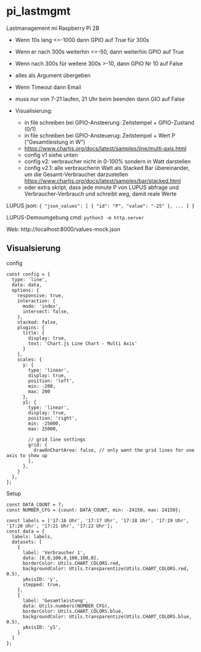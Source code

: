 # pi_lastmgmt
Lastmanagement mi Raspberry Pi 2B

- Wenn 10s lang <=-1000 dann GPIO auf True für 300s
- Wenn er nach 300s weiterhin <=-50, dann weiterhin GPIO auf True
- Wenn nach 300s für weitere 300s >-10, dann GPIO Nr 10 auf False
- alles als Argument übergeben

- Wenn Timeout dann Email
- muss nur von 7-21 laufen, 21 Uhr beim beenden dann GIO auf False

- Visualisierung:
   - in file schreiben bei GPIO-Ansteerung: Zeitstempel + GPIO-Zustand (0/1)
   - in file schreiben bei GPIO-Ansteuerug: Zeitstempel + Wert P ("Gesamtleistung in W")
   - https://www.chartjs.org/docs/latest/samples/line/multi-axis.html
   - config v1 siehe unten
   - config v2: verbraucher nicht in 0-100% sondern in Watt darstellen
   - config v2.1: alle verbraucherin Watt als Stacked Bar übereinander, um die Gesamt-Verbraucher darzustellen https://www.chartjs.org/docs/latest/samples/bar/stacked.html
   - oder extra skript, dass jede minute P von LUPUS abfrage und Verbraucher-Verbrauch und schreibt weg, damit reale Werte

LUPUS json:
` { "json_values": [ { "id": "P", "value": "-25" }, ... ] } `

LUPUS-Demoumgebung
cmd: `python3 -m http.server`

Web: http://localhost:8000/values-mock.json

## Visualsierung
config
```
const config = {
  type: 'line',
  data: data,
  options: {
    responsive: true,
    interaction: {
      mode: 'index',
      intersect: false,
    },
    stacked: false,
    plugins: {
      title: {
        display: true,
        text: 'Chart.js Line Chart - Multi Axis'
      }
    },
    scales: {
      y: {
        type: 'linear',
        display: true,
        position: 'left',
        min: -200,
        max: 200
      },
      y1: {
        type: 'linear',
        display: true,
        position: 'right',
        min: -25000,
        max: 25000,

        // grid line settings
        grid: {
          drawOnChartArea: false, // only want the grid lines for one axis to show up
        },
      },
    }
  },
};
```

Setup
```
const DATA_COUNT = 7;
const NUMBER_CFG = {count: DATA_COUNT, min: -24150, max: 24150};

const labels = ['17:16 Uhr', '17:17 Uhr', '17:18 Uhr', '17:19 Uhr', '17:20 Uhr', '17:21 Uhr', '17:22 Uhr'];
const data = {
  labels: labels,
  datasets: [
    {
      label: 'Verbraucher 1',
      data: [0,0,100,0,100,100,0],
      borderColor: Utils.CHART_COLORS.red,
      backgroundColor: Utils.transparentize(Utils.CHART_COLORS.red, 0.5),
      yAxisID: 'y',
      stepped: true,
    },
    {
      label: 'Gesamtleistung',
      data: Utils.numbers(NUMBER_CFG),
      borderColor: Utils.CHART_COLORS.blue,
      backgroundColor: Utils.transparentize(Utils.CHART_COLORS.blue, 0.5),
      yAxisID: 'y1',
    }
  ]
};
```

